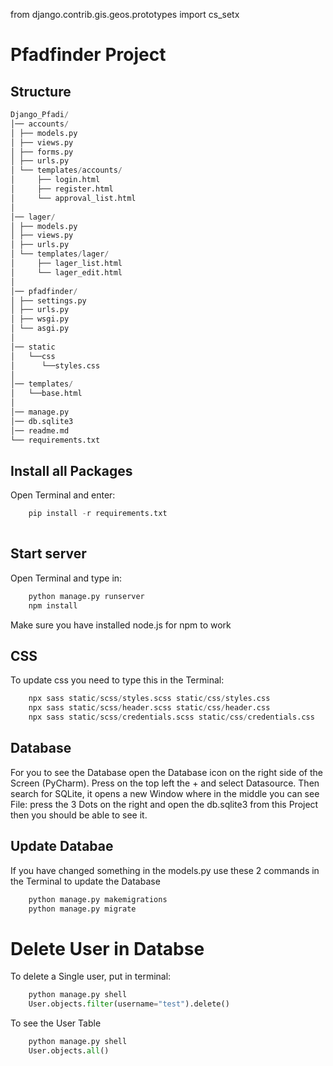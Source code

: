 from django.contrib.gis.geos.prototypes import cs_setx

# Pfadfinder Project


## Structure
```python
Django_Pfadi/ 
│── accounts/ 
│ ├── models.py 
│ ├── views.py  
│ ├── forms.py
│ ├── urls.py 
│ └── templates/accounts/ 
│     ├── login.html 
│     ├── register.html 
│     └── approval_list.html 
│ 
│── lager/ 
│ ├── models.py 
│ ├── views.py 
│ ├── urls.py 
│ └── templates/lager/ 
│     ├── lager_list.html 
│     └── lager_edit.html 
│
│── pfadfinder/
│ ├── settings.py 
│ ├── urls.py 
│ ├── wsgi.py 
│ └── asgi.py 
│ 
│── static
│   └──css 
│      └──styles.css
│
│── templates/
│   └──base.html
│
│── manage.py
│── db.sqlite3
│── readme.md
└── requirements.txt 
```

## Install all Packages
Open Terminal and enter:
```python
    pip install -r requirements.txt
    
```

## Start server
Open Terminal and type in:
```python
    python manage.py runserver
    npm install
```
Make sure you have installed node.js for npm to work

## CSS
To update css you need to type this in the Terminal:
```python
    npx sass static/scss/styles.scss static/css/styles.css
    npx sass static/scss/header.scss static/css/header.css
    npx sass static/scss/credentials.scss static/css/credentials.css
```
## Database
For you to see the Database open the Database icon on the right side of the Screen (PyCharm). Press on the top left the + and select Datasource. 
Then search for SQLite, it opens a new Window where in the middle you can see File: press the 3 Dots on the right and open the db.sqlite3 from this 
Project then you should be able to see it.

## Update Databae
If you have changed something in the models.py use these 2 commands in the Terminal to update the Database
```python
    python manage.py makemigrations
    python manage.py migrate
```

# Delete User in Databse
To delete a Single user, put in terminal:
```python
    python manage.py shell
    User.objects.filter(username="test").delete()
```
To see the User Table
```python
    python manage.py shell
    User.objects.all()
```